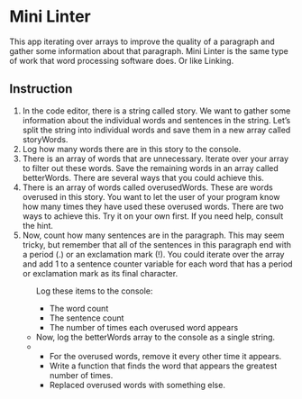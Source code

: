 # Mini Linter 


<p>
 This app iterating over arrays to improve the quality of a paragraph and gather some information about that paragraph.
 Mini Linter is the same type of work that word processing software does. Or like Linking.
</p>

<h2>Instruction</h2>

<ol>
    <li>
    In the code editor, there is a string called story. We want to gather some information about the individual words and sentences in the string. Let’s split the string into individual words and save them in a new array called storyWords.
    </li>
    <li>Log how many words there are in this story to the console.</li>
    <li>There is an array of words that are unnecessary. Iterate over your array to filter out these words. Save the remaining words in an array called betterWords. There are several ways that you could achieve this.</li>
    <li>There is an array of words called overusedWords. These are words overused in this story. You want to let the user of your program know how many times they have used these overused words. There are two ways to achieve this. Try it on your own first. If you need help, consult the hint.</li>
    <li>Now, count how many sentences are in the paragraph.
    This may seem tricky, but remember that all of the sentences in this paragraph end with a period (.) or an exclamation mark (!). You could iterate over the array and add 1 to a sentence counter variable for each word that has a period or exclamation mark as its final character.</li>
    <ul>Log these items to the console:
        <ul>
            <li>The word count</li>
            <li>The sentence count</li>
            <li>The number of times each overused word appears</li>
        </ul>
    </li>
    <li>Now, log the betterWords array to the console as a single string.</li>
    <li>
        <ul>
            <li>For the overused words, remove it every other time it appears.</li>
            <li>Write a function that finds the word that appears the greatest number of times.</li>
            <li>Replaced overused words with something else.</li>
        </ul>
    </li>
</ol>

